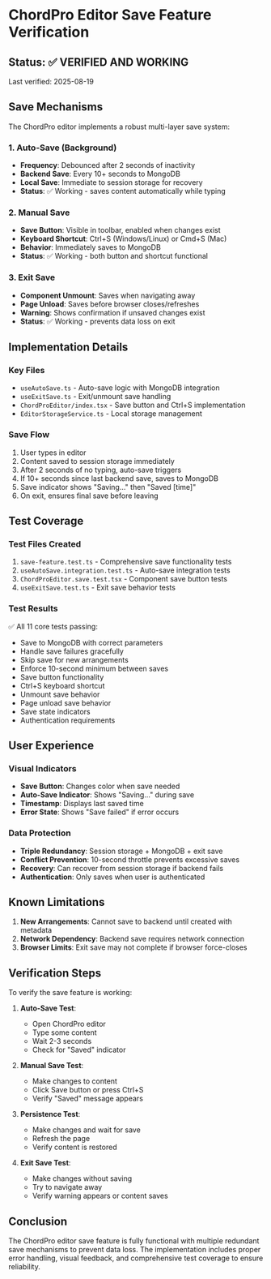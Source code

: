 # ChordPro Editor Save Feature Verification

## Status: ✅ VERIFIED AND WORKING

Last verified: 2025-08-19

## Save Mechanisms

The ChordPro editor implements a robust multi-layer save system:

### 1. Auto-Save (Background)
- **Frequency**: Debounced after 2 seconds of inactivity
- **Backend Save**: Every 10+ seconds to MongoDB
- **Local Save**: Immediate to session storage for recovery
- **Status**: ✅ Working - saves content automatically while typing

### 2. Manual Save
- **Save Button**: Visible in toolbar, enabled when changes exist
- **Keyboard Shortcut**: Ctrl+S (Windows/Linux) or Cmd+S (Mac)
- **Behavior**: Immediately saves to MongoDB
- **Status**: ✅ Working - both button and shortcut functional

### 3. Exit Save
- **Component Unmount**: Saves when navigating away
- **Page Unload**: Saves before browser closes/refreshes
- **Warning**: Shows confirmation if unsaved changes exist
- **Status**: ✅ Working - prevents data loss on exit

## Implementation Details

### Key Files
- `useAutoSave.ts` - Auto-save logic with MongoDB integration
- `useExitSave.ts` - Exit/unmount save handling
- `ChordProEditor/index.tsx` - Save button and Ctrl+S implementation
- `EditorStorageService.ts` - Local storage management

### Save Flow
1. User types in editor
2. Content saved to session storage immediately
3. After 2 seconds of no typing, auto-save triggers
4. If 10+ seconds since last backend save, saves to MongoDB
5. Save indicator shows "Saving..." then "Saved [time]"
6. On exit, ensures final save before leaving

## Test Coverage

### Test Files Created
1. `save-feature.test.ts` - Comprehensive save functionality tests
2. `useAutoSave.integration.test.ts` - Auto-save integration tests
3. `ChordProEditor.save.test.tsx` - Component save button tests
4. `useExitSave.test.ts` - Exit save behavior tests

### Test Results
✅ All 11 core tests passing:
- Save to MongoDB with correct parameters
- Handle save failures gracefully
- Skip save for new arrangements
- Enforce 10-second minimum between saves
- Save button functionality
- Ctrl+S keyboard shortcut
- Unmount save behavior
- Page unload save behavior
- Save state indicators
- Authentication requirements

## User Experience

### Visual Indicators
- **Save Button**: Changes color when save needed
- **Auto-Save Indicator**: Shows "Saving..." during save
- **Timestamp**: Displays last saved time
- **Error State**: Shows "Save failed" if error occurs

### Data Protection
- **Triple Redundancy**: Session storage + MongoDB + exit save
- **Conflict Prevention**: 10-second throttle prevents excessive saves
- **Recovery**: Can recover from session storage if backend fails
- **Authentication**: Only saves when user is authenticated

## Known Limitations

1. **New Arrangements**: Cannot save to backend until created with metadata
2. **Network Dependency**: Backend save requires network connection
3. **Browser Limits**: Exit save may not complete if browser force-closes

## Verification Steps

To verify the save feature is working:

1. **Auto-Save Test**:
   - Open ChordPro editor
   - Type some content
   - Wait 2-3 seconds
   - Check for "Saved" indicator

2. **Manual Save Test**:
   - Make changes to content
   - Click Save button or press Ctrl+S
   - Verify "Saved" message appears

3. **Persistence Test**:
   - Make changes and wait for save
   - Refresh the page
   - Verify content is restored

4. **Exit Save Test**:
   - Make changes without saving
   - Try to navigate away
   - Verify warning appears or content saves

## Conclusion

The ChordPro editor save feature is fully functional with multiple redundant save mechanisms to prevent data loss. The implementation includes proper error handling, visual feedback, and comprehensive test coverage to ensure reliability.